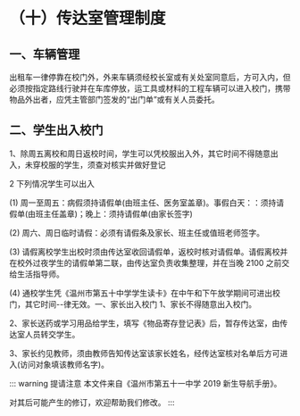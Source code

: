 # （十）传达室管理制度

## 一、车辆管理

出租车一律停靠在校门外，外来车辆须经校长室或有关处室同意后，方可入内，但必须按指定路线行驶并在车库停放，运工具或材料的工程车辆可以进入校门，携带物品外出者，应凭主管部门签发的“出门单”或有关人员委托。

## 二、学生出入校门

1、除周五离校和周日返校时间，学生可以凭校服出入外，其它时间不得随意出入，未穿校服的学生，须查对核实并做好登记

2 下列情况学生可以出入

(1) 周一至周五：病假须持请假单(由班主任、医务室盖章)。事假白天：：须持请假单(由班主任盖章)；晚上：须持请假单(由家长签字)

(2) 周六、周日临时请假：必须有请假条及家长、班主任或值班老师签字。

(3) 请假离校学生出校时须由传达室收回请假单，返校时核对请假单。请假离校并在校外过夜学生的请假单第二联，由传达室负责收集整理，并在当晚 2100 之前交给生活指导师。

(4) 通校学生凭《温州市第五十中学学生读卡》在中午和下午放学期间可进出校门，其它时间--律无效。一、家长出入校门 1、家长不得随意出入校门。

2、家长送药或学习用品给学生，填写《物品寄存登记表》后，暂存传达室，由传达室人员转交学生。

3、家长约见教师，须由教师告知传达室该家长姓名，经传达室核对名单后方可进入(访问对象填该教师名字)。

::: warning 提请注意
本文件来自《温州市第五十一中学 2019 新生导航手册》。

对其后可能产生的修订，欢迎帮助我们修改。
:::
